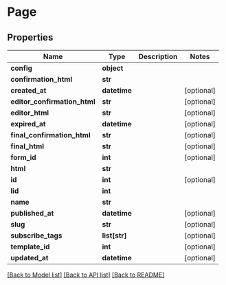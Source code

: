 # Page

## Properties
Name | Type | Description | Notes
------------ | ------------- | ------------- | -------------
**config** | **object** |  | 
**confirmation_html** | **str** |  | 
**created_at** | **datetime** |  | [optional] 
**editor_confirmation_html** | **str** |  | [optional] 
**editor_html** | **str** |  | [optional] 
**expired_at** | **datetime** |  | [optional] 
**final_confirmation_html** | **str** |  | [optional] 
**final_html** | **str** |  | [optional] 
**form_id** | **int** |  | [optional] 
**html** | **str** |  | 
**id** | **int** |  | [optional] 
**lid** | **int** |  | 
**name** | **str** |  | 
**published_at** | **datetime** |  | [optional] 
**slug** | **str** |  | [optional] 
**subscribe_tags** | **list[str]** |  | [optional] 
**template_id** | **int** |  | [optional] 
**updated_at** | **datetime** |  | [optional] 

[[Back to Model list]](../README.md#documentation-for-models) [[Back to API list]](../README.md#documentation-for-api-endpoints) [[Back to README]](../README.md)


